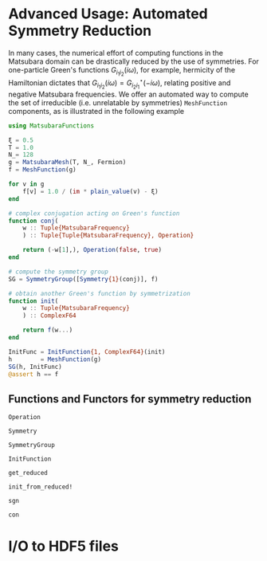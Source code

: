# Advanced Usage: Automated Symmetry Reduction

In many cases, the numerical effort of computing functions in the Matsubara domain can be drastically reduced by the use of symmetries. For one-particle Green's functions $G_{i_1 i_2}(i\omega)$, for example, hermicity of the Hamiltonian dictates that $G_{i_1 i_2}(i\omega) = G^{\star}_{i_2 i_1}(-i\omega)$, relating positive and negative Matsubara frequencies. We offer an automated way to compute the set of irreducible (i.e. unrelatable by symmetries) `MeshFunction` components, as is illustrated in the following example

```julia
using MatsubaraFunctions

ξ = 0.5
T = 1.0
N_= 128
g = MatsubaraMesh(T, N_, Fermion)
f = MeshFunction(g)

for v in g
    f[v] = 1.0 / (im * plain_value(v) - ξ)
end 

# complex conjugation acting on Green's function
function conj(
    w :: Tuple{MatsubaraFrequency}
    ) :: Tuple{Tuple{MatsubaraFrequency}, Operation}

    return (-w[1],), Operation(false, true)
end 

# compute the symmetry group 
SG = SymmetryGroup([Symmetry{1}(conj)], f)

# obtain another Green's function by symmetrization
function init(
    w :: Tuple{MatsubaraFrequency}
    ) :: ComplexF64

    return f(w...)
end 

InitFunc = InitFunction{1, ComplexF64}(init)
h        = MeshFunction(g)
SG(h, InitFunc)
@assert h == f
```

## Functions and Functors for symmetry reduction

```@docs
Operation
```

```@docs
Symmetry
```

```@docs
SymmetryGroup
```

```@docs
InitFunction
```

```@docs
get_reduced
```

```@docs
init_from_reduced!
```

```@docs
sgn
```

```@docs
con
```

# I/O to HDF5 files

